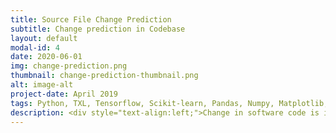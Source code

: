 ```yaml
---
title: Source File Change Prediction
subtitle: Change prediction in Codebase
layout: default
modal-id: 4
date: 2020-06-01
img: change-prediction.png
thumbnail: change-prediction-thumbnail.png
alt: image-alt
project-date: April 2019
tags: Python, TXL, Tensorflow, Scikit-learn, Pandas, Numpy, Matplotlib, Deep neural network, Support Vector Classifier, Decision Tree, K-nearest Neighbors, Naive Bayes, Jupyter Notebook
description: <div style="text-align:left;">Change in software code is inevitable. Identifying change-prone source files before releasing a software can save the extra efforts and costs required to identify and modify them once released. Manually identifying which source files may require changes in future is almost impossible for many reasons such as the size of a codebase. </p>Machine learning is often used to perform various prediction tasks. This project trains trending machine learning algorithms with codebase change history of two php projects, and predicts which files may require change in future. It uses language features extracted from language grammar as feature variables and change history as labels. In this process each source file is encoded using the usage frequency of different language features. Experimetal results show promising performance. It can help software developers to take precautionary steps to reduce changes in codebase before releasing a software. Details of the project and source code is available at <a href="https://toashiqur.github.io/software-change-prediction/">Source File Change Prediction</a></div>
---
```


